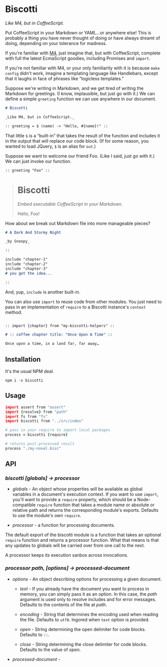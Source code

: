 # Biscotti

_Like M4, but in CoffeeScript._

Put CoffeeScript in your Markdown or YAML…or anywhere else! This is probably a thing you have never thought of doing or have always dreamt of doing, depending on your tolerance for madness.

If you're familiar with [M4](https://www.gnu.org/software/m4/manual/m4.html), just imagine that, but with CoffeeScript, complete with full the latest EcmaScript goodies, including Promises and `import`.

If you're not familiar with M4, or your only familiarity with it is because `make config` didn't work, imagine a templating language like Handlebars, except that it laughs in face of phrases like “logicless templates.”

Suppose we're writing in Markdown, and we get tired of writing the Markdown for greetings. (I know, implausible, but just go with it.) We can define a simple `greeting` function we can use anywhere in our document.

```markdown
# Biscotti

_Like M4, but in CoffeeScript._

:: greeting = $ (name) -> "Hello, #{name}!" ::

```

That little `$` is a “built-in” that takes the result of the function and includes it in the output that will replace our code block. (If for some reason, you wanted to load JQuery, `$` is an alias for `out`.)

Suppose we want to welcome our friend Foo. (Like I said, just go with it.) We can just invoke our function.

```
:: greeting "Foo" ::
```

> # Biscotti
>
> _Embed executable CoffeeScript in your Markdown._
>
>
> Hello, Foo!

How about we break out Markdown file into more manageable pieces?

```markdown
# A Dark And Stormy Night

_by Snoopy_

::

include "chapter-1"
include "chapter-2"
include "chapter-3"
# you get the idea...

::

```

And, yup, `include` is another built-in.

You can also use `import` to reuse code from other modules. You just need to pass in an implementation of `require` to a Biscotti instance's `context` method.

```markdown

:: import {chapter} from "my-biscotti-helpers" ::

# :: coffee chapter title: "Once Upon A Time" ::

Once upon a time, in a land far, far away…
```

## Installation

It's the usual NPM deal.

`npm i -s biscotti`

## Usage

```coffee
import assert from "assert"
import {resolve} from "path"
import fs from "fs"
import biscotti from "../src/index"

# pass in your require to import local packages
process = biscotti {require}

# returns post-processed result
process "./my-novel.bisc"
```

## API

### _biscotti [globals] &rarr; processor_

- _globals_ - An object whose properties will be available as global variables in a document's execution context. If you want to use `import`, you'll want to provide a `require` property, which should be a Node-compatible `require` function that takes a module name or absolute or relative path and returns the corresponding module's exports. Defaults to use the module's own `require`.

- _processor_ - a function for processing documents.

The default export of the biscotti module is a function that takes an optional `require` function and returns a processor function. What that means is that any updates to globals will be carried over from one call to the next.

A processor keeps its execution sanbox across invocations.

### _processor path, [options] &rarr; processed-document_

- _options_ - An object describing options for processing a given document.

  - _text_ - If you already have the document you want to process in memory, you can simply pass it as an option. In this case, the _path_ argument is used only to resolve includes and for error messages. Defaults to the contents of the file at _path_.

  - _encoding_ - String that determines the encoding used when reading the file. Defaults to `utf8`. Ingored when `text` option is provided.

  - _open_ - String determining the open delimiter for code blocks. Defaults to `::`.

  - _close_ - String determining the close delimiter for code blocks. Defaults to the value of _open_.

- _processed-document_ -
